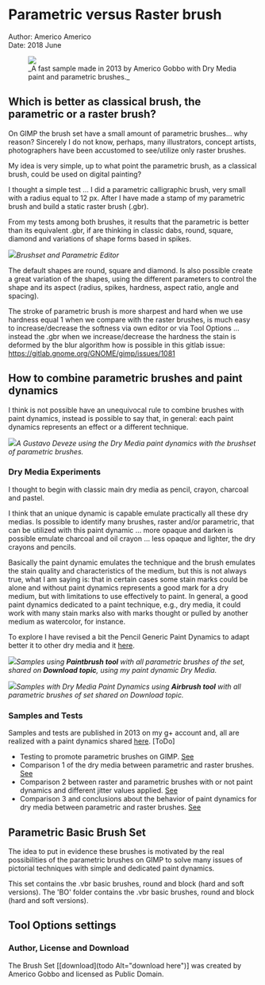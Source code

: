 # Parametric versus Raster brush
Author: Americo Americo</br>Date: 2018 June

<figure><img src="parametric-brushes.assets/parametric-brushes-personaggio-bizarro.jpg"><figcaption>_A fast sample made in 2013 by Americo Gobbo with Dry Media paint and parametric brushes._</figcaption></figure>

## Which is better as classical brush, the parametric or a raster brush?

On GIMP the brush set have a small amount of parametric brushes… why reason? Sincerely I do not know, perhaps, many illustrators, concept artists, photographers have been accustomed to see/utilize only raster brushes.

My idea is very simple, up to what point the parametric brush, as a classical brush, could be used on digital painting?

I thought a simple test … I did a parametric calligraphic brush, very small with a radius equal to 12 px. After I have made a stamp of my parametric brush and build a static raster brush (.gbr).

From my tests among both brushes, it results that the parametric is better than its equivalent .gbr, if are thinking in classic dabs, round, square, diamond and variations of shape forms based in spikes.

![](parametric-brushes.assets/parametric-brushes-dialog-editor.png)_Brushset and Parametric Editor_

The default shapes are round, square and diamond. Is also possible create a great variation of the shapes, using the different parameters to control the shape and its aspect (radius, spikes, hardness, aspect ratio, angle and spacing).

The stroke of parametric brush is more sharpest and hard when we use hardness equal 1 when we compare with the raster brushes, is much easy to increase/decrease the softness via own editor or via Tool Options … instead the .gbr when we increase/decrease the hardness the stain is deformed by the blur algorithm how is possible in this gitlab issue: https://gitlab.gnome.org/GNOME/gimp/issues/1081

## How to combine parametric brushes and paint dynamics
I think is not possible have an unequivocal rule to combine brushes with paint dynamics, instead is possible to say that, in general: each paint dynamics represents an effect or a different technique.

![](parametric-brushes.assets/parametric-brushes-deveze-parametric-brushset-sample.png)_A Gustavo Deveze using the Dry Media paint dynamics with the brushset of parametric brushes._

### Dry Media Experiments
I thought to begin with classic main dry media as pencil, crayon, charcoal and pastel.

I think that an unique dynamic is capable emulate practically all these dry medias. Is possible to identify many brushes, raster and/or parametric, that can be utilized with this paint dynamic … more opaque and darken is possible emulate charcoal and oil crayon … less opaque and lighter, the dry crayons and pencils.

Basically the paint dynamic emulates the technique and the brush emulates the stain quality and characteristics of the medium, but this is not always true, what I am saying is: that in certain cases some stain marks could be alone and without paint dynamics represents a good mark for a dry medium, but with limitations to use effectively to paint. In general, a good paint dynamics dedicated to a paint technique, e.g., dry media, it could work with many stain marks also with marks thought or pulled by another medium as watercolor, for instance.

To explore I have revised a bit the Pencil Generic Paint Dynamics
to adapt better it to other dry media and it [here](parametric-brushes.assets/Dry-Media.gdyn).

![](parametric-brushes.assets/parametric-brushes-paintbrush-test.png)_Samples using **Paintbrush tool** with all parametric brushes of the set, shared on **Download topic**, using my paint dynamic Dry Media._

![](parametric-brushes.assets/parametric-brushes-airbrush-test.png)_Samples with Dry Media Paint Dynamics using **Airbrush tool** with all parametric brushes of set shared on Download topic._

### Samples and Tests
Samples and tests are published in 2013 on my g+ account and, all are realized with a paint dynamics shared [here](). [ToDo]

* Testing to promote parametric brushes on GIMP. [See](https://plus.google.com/u/0/+AmericoGobbo/posts/PXvru8Rfumz)
* Comparison 1 of the dry media between parametric and raster brushes. [See](https://plus.google.com/+AmericoGobbo/posts/cLiZ6UZJ8w4)
* Comparison 2 between raster and parametric brushes with or not paint dynamics and different jitter values applied. [See](https://plus.google.com/+AmericoGobbo/posts/Jgv6q2o7Gee)
* Comparison 3 and conclusions about the behavior of paint dynamics for dry media  between parametric and raster brushes. [See](https://plus.google.com/+AmericoGobbo/posts/VHy2sNcteRK)

## Parametric Basic Brush Set
The idea to put in evidence these brushes is motivated by the real possibilities of the parametric brushes on GIMP to solve many issues of pictorial techniques with simple and dedicated paint dynamics.

This set contains the .vbr basic brushes, round and block (hard and soft versions). The 'BO' folder contains the .vbr basic brushes, round and block (hard and soft versions).

## Tool Options settings

### Author, License and Download
The Brush Set [[download](todo Alt="download here")] was created by Americo Gobbo and licensed as Public Domain.
